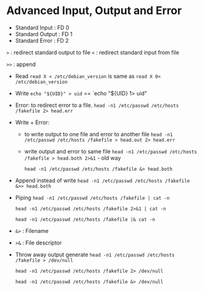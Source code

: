 # Advanced Input, Output and Error

* Standard Input : FD 0
* Standard Output : FD 1
* Standard Error : FD 2

`>` : redirect standard output to file
`<` : redirect standard input from file

`>>` : append

* Read
    `read X < /etc/debian_version` is same as `read X 0< /etc/debian_version`

* Write
    `echo "${UID}" > uid` == `echo "${UID} 1> uid"

* Error: to redirect error to a file.
    `head -n1 /etc/passwd /etc/hosts /fakefile 2> head.err`

* Write + Error: 
  * to write output to one file and error to another file
    `head -n1 /etc/passwd /etc/hosts /fakefile > head.out 2> head.err`
  * write output and error to same file
    `head -n1 /etc/passwd /etc/hosts /fakefile > head.both 2>&1` - old way
    
    `head -n1 /etc/passwd /etc/hosts /fakefile &> head.both`

* Append instead of write
  `head -n1 /etc/passwd /etc/hosts /fakefile &>> head.both`

* Piping
   `head -n1 /etc/passwd /etc/hosts /fakefile | cat -n`

   `head -n1 /etc/passwd /etc/hosts /fakefile 2>&1 | cat -n`

   `head -n1 /etc/passwd /etc/hosts /fakefile |& cat -n`


* `&>` : Filename
* `>&` : File descriptor

* Throw away output generate
   `head -n1 /etc/passwd /etc/hosts /fakefile > /dev/null`

   `head -n1 /etc/passwd /etc/hosts /fakefile 2> /dev/null`

   `head -n1 /etc/passwd /etc/hosts /fakefile &> /dev/null`


